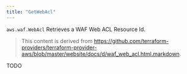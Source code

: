 ```yaml
---
title: "GetWebAcl"
---
```


<!-- WARNING: this file was generated by the Pulumi Terraform Bridge (tfgen) Tool. -->
<!-- Do not edit by hand unless you're certain you know what you are doing! -->

<style>
  table td p { margin-top: 0; margin-bottom: 0; }
</style>

`aws.waf.WebAcl` Retrieves a WAF Web ACL Resource Id.

> This content is derived from https://github.com/terraform-providers/terraform-provider-aws/blob/master/website/docs/d/waf_web_acl.html.markdown.


TODO


